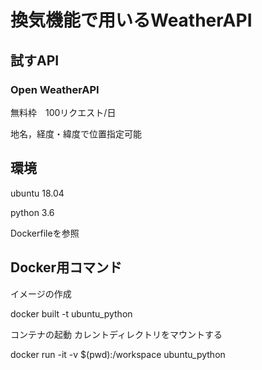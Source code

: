 # 換気機能で用いるWeatherAPI
## 試すAPI

### Open WeatherAPI

無料枠　100リクエスト/日

地名，経度・緯度で位置指定可能

## 環境
ubuntu 18.04

python 3.6

Dockerfileを参照 

## Docker用コマンド
イメージの作成

docker built -t ubuntu_python

コンテナの起動 カレントディレクトリをマウントする

docker run -it -v $(pwd):/workspace ubuntu_python
